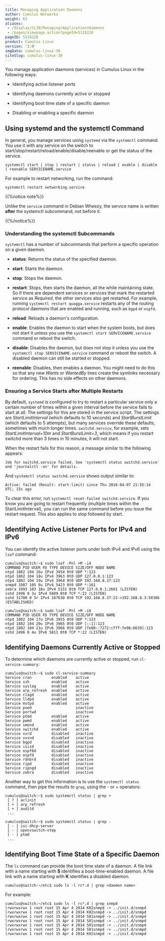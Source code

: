 ```yaml
---
title: Managing Application Daemons
author: Cumulus Networks
weight: 63
aliases:
 - /display/CL30/Managing+Application+Daemons
 - /pages/viewpage.action?pageId=5118228
pageID: 5118228
product: Cumulus Linux
version: '3.0'
imgData: cumulus-linux-30
siteSlug: cumulus-linux-30
---
```

You manage application daemons (services) in Cumulus Linux in the
following ways:

  - Identifying active listener ports

  - Identifying daemons currently active or stopped

  - Identifying boot time state of a specific daemon

  - Disabling or enabling a specific daemon

## Using systemd and the systemctl Command

In general, you manage services using `systemd` via the `systemctl`
command. You use it with any service on the switch to
start/stop/restart/reload/enable/disable/reenable or get the status of
the service.

    systemctl start | stop | restart | status | reload | enable | disable | reenable SERVICENAME.service

For example to restart networking, run the command:

    systemctl restart networking.service

{{%notice note%}}

Unlike the `service` command in Debian Wheezy, the service name is
written **after** the systemctl subcommand, not before it.

{{%/notice%}}

### Understanding the systemctl Subcommands

`systemctl` has a number of subcommands that perform a specific
operation on a given daemon.

  - **status**: Returns the status of the specified daemon.

  - **start**: Starts the daemon.

  - **stop**: Stops the daemon.

  - **restart**: Stops, then starts the daemon, all the while
    maintaining state. So if there are dependent services or services
    that mark the restarted service as *Required*, the other services
    also get restarted. For example, running `systemctl restart
    quagga.service` restarts any of the routing protocol daemons that
    are enabled and running, such as `bgpd` or `ospfd`.

  - **reload**: Reloads a daemon's configuration.

  - **enable**: Enables the daemon to start when the system boots, but
    does not start it unless you use the `systemctl start
    SERVICENAME.service` command or reboot the switch.

  - **disable**: Disables the daemon, but does not stop it unless you
    use the `systemctl stop SERVICENAME.service` command or reboot the
    switch. A disabled daemon can still be started or stopped.

  - **reenable**: Disables, then enables a daemon. You might need to do
    this so that any new *Wants* or *WantedBy* lines create the symlinks
    necessary for ordering. This has no side effects on other daemons.

### Ensuring a Service Starts after Multiple Restarts

By default, `systemd` is configured to try to restart a particular
service only a certain number of times within a given interval before
the service fails to start at all. The settings for this are stored in
the service script. The settings are *StartLimitInterval* (which
defaults to 10 seconds) and *StartBurstLimit* (which defaults to 5
attempts), but many services override these defaults, sometimes with
much longer times. `switchd.service`, for example, sets
*StartLimitInterval=10m* and *StartBurstLimit=3*, which means if you
restart switchd more than 3 times in 10 minutes, it will not start.

When the restart fails for this reason, a message similar to the
following appears:

    Job for switchd.service failed. See 'systemctl status switchd.service' and 'journalctl -xn' for details.

And `systemctl status switchd.service` shows output similar to:

    Active: failed (Result: start-limit) since Thu 2016-04-07 21:55:14 UTC; 15s ago

To clear this error, run `systemctl reset-failed switchd.service`. If
you know you are going to restart frequently (multiple times within the
StartLimitInterval), you can run the same command before you issue the
restart request. This also applies to stop followed by start.

## Identifying Active Listener Ports for IPv4 and IPv6

You can identify the active listener ports under both IPv4 and IPv6
using the `lsof` command:

    cumulus@switch:~$ sudo lsof -Pnl +M -i4
    COMMAND PID USER FD TYPE DEVICE SIZE/OFF NODE NAME
    ntpd 1882 104 16u IPv4 3954 0t0 UDP *:123
    ntpd 1882 104 18u IPv4 3963 0t0 UDP 127.0.0.1:123
    ntpd 1882 104 19u IPv4 3964 0t0 UDP 192.168.8.37:123
    snmpd 1987 105 8u IPv4 5423 0t0 UDP *:161
    zebra 1993 103 10u IPv4 5151 0t0 TCP 127.0.0.1:2601 (LISTEN)
    sshd 2496 0 3u IPv4 5809 0t0 TCP *:22 (LISTEN)
    sshd 31700 0 3r IPv4 187630 0t0 TCP 192.168.8.37:22->192.168.8.3:50386 (ESTABLISHED)
    
    cumulus@switch:~$ sudo lsof -Pnl +M -i6
    COMMAND PID USER FD TYPE DEVICE SIZE/OFF NODE NAME
    ntpd 1882 104 17u IPv6 3955 0t0 UDP *:123
    ntpd 1882 104 20u IPv6 3965 0t0 UDP [::1]:123
    ntpd 1882 104 21u IPv6 3966 0t0 UDP [fe80::7272:cfff:fe96:6639]:123
    sshd 2496 0 4u IPv6 5811 0t0 TCP *:22 (LISTEN)

## Identifying Daemons Currently Active or Stopped

To determine which daemons are currently active or stopped, run
`cl-service-summary`:

    cumulus@switch:~$ sudo cl-service-summary
    Service cron         enabled    active 
    Service ssh          enabled    active 
    Service syslog       enabled    active     
    Service arp_refresh  enabled    active   
    Service clagd        enabled    active   
    Service lldpd        enabled    active   
    Service mstpd        enabled    active   
    Service poed                    inactive 
    Service portwd                  inactive 
    Service ptmd         enabled    active   
    Service pwmd         enabled    active   
    Service smond        enabled    active   
    Service switchd      enabled    active   
    Service vxrd         disabled   inactive 
    Service vxsnd        disabled   inactive 
    Service bgpd         disabled   inactive 
    Service isisd        disabled   inactive 
    Service ospf6d       disabled   inactive 
    Service ospfd        disabled   inactive 
    Service rdnbrd       disabled   inactive 
    Service ripd         disabled   inactive 
    Service ripngd       disabled   inactive 
    Service zebra        disabled   inactive 

Another way to get this information is to use the `systemctl status`
command, then pipe the results to `grep`, using the - or + operators:

    cumulus@switch:~$ sudo systemctl status | grep +
     [ ? ] aclinit
     [ + ] arp_refresh
     [ + ] auditd
     ...
    
    cumulus@switch:~$ sudo systemctl status | grep -
     [ - ] isc-dhcp-server
     [ - ] openvswitch-vtep
     [ - ] ptmd
     ...

## Identifying Boot Time State of a Specific Daemon

The `ls` command can provide the boot time state of a daemon. A file
link with a name starting with **S** identifies a boot-time-enabled
daemon. A file link with a name starting with **K** identifies a
disabled daemon.

    cumulus@switch:~/etc$ sudo ls -l rc*.d | grep <daemon name>

For example:

    cumulus@switch:~/etc$ sudo ls -l rc*.d | grep snmpd
    lrwxrwxrwx 1 root root 15 Apr 4 2014 K02snmpd -> ../init.d/snmpd
    lrwxrwxrwx 1 root root 15 Apr 4 2014 K02snmpd -> ../init.d/snmpd
    lrwxrwxrwx 1 root root 15 Apr 4 2014 S01snmpd -> ../init.d/snmpd
    lrwxrwxrwx 1 root root 15 Apr 4 2014 S01snmpd -> ../init.d/snmpd
    lrwxrwxrwx 1 root root 15 Apr 4 2014 S01snmpd -> ../init.d/snmpd
    lrwxrwxrwx 1 root root 15 Apr 4 2014 S01snmpd -> ../init.d/snmpd
    lrwxrwxrwx 1 root root 15 Apr 4 2014 K02snmpd -> ../init.d/snmpd

<article id="html-search-results" class="ht-content" style="display: none;">

</article>

<footer id="ht-footer">

</footer>
